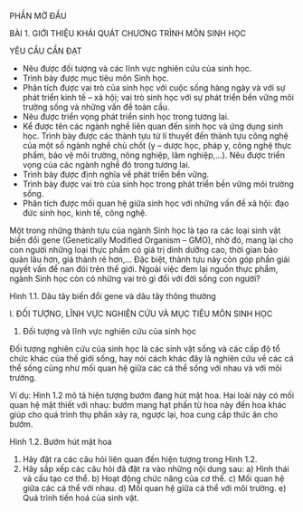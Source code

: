 PHẦN MỞ ĐẦU

BÀI 1. GIỚI THIỆU KHÁI QUÁT CHƯƠNG TRÌNH MÔN SINH HỌC

YÊU CẦU CẦN ĐẠT

- Nêu được đối tượng và các lĩnh vực nghiên cứu của sinh học.
- Trình bày được mục tiêu môn Sinh học.
- Phân tích được vai trò của sinh học với cuộc sống hàng ngày và với sự phát triển kinh tế – xã hội; vai trò sinh học với sự phát triển bền vững môi trường sống và những vấn đề toàn cầu.
- Nêu được triển vọng phát triển sinh học trong tương lai.
- Kể được tên các ngành nghề liên quan đến sinh học và ứng dụng sinh học. Trình bày được các thành tựu từ lí thuyết đến thành tựu công nghệ của một số ngành nghề chủ chốt (y – dược học, pháp y, công nghệ thực phẩm, bảo vệ môi trường, nông nghiệp, lâm nghiệp,...). Nêu được triển vọng của các ngành nghề đó trong tương lai.
- Trình bày được định nghĩa về phát triển bền vững.
- Trình bày được vai trò của sinh học trong phát triển bền vững môi trường sống.
- Phân tích được mối quan hệ giữa sinh học với những vấn đề xã hội: đạo đức sinh học, kinh tế, công nghệ.

Một trong những thành tựu của ngành Sinh học là tạo ra các loại sinh vật biến đổi gene (Genetically Modified Organism – GMO), nhờ đó, mang lại cho con người những loại thực phẩm có giá trị dinh dưỡng cao, thời gian bảo quản lâu hơn, giá thành rẻ hơn,... Đặc biệt, thành tựu này còn góp phần giải quyết vấn đề nan đói trên thế giới. Ngoài việc đem lại nguồn thực phẩm, ngành Sinh học còn có những vai trò gì đối với đời sống con người?

Hình 1.1. Dâu tây biến đổi gene và dâu tây thông thường

I. ĐỐI TƯỢNG, LĨNH VỰC NGHIÊN CỨU VÀ MỤC TIÊU MÔN SINH HỌC

1. Đối tượng và lĩnh vực nghiên cứu của sinh học

Đối tượng nghiên cứu của sinh học là các sinh vật sống và các cấp độ tổ chức khác của thế giới sống, hay nói cách khác đây là nghiên cứu về các cá thể sống cũng như mối quan hệ giữa các cá thể sống với nhau và với môi trường.

Ví dụ: Hình 1.2 mô tả hiện tượng bướm đang hút mật hoa. Hai loài này có mối quan hệ mật thiết với nhau: bướm mang hạt phấn từ hoa này đến hoa khác giúp cho quá trình thụ phấn xảy ra, ngược lại, hoa cung cấp thức ăn cho bướm.

Hình 1.2. Bướm hút mật hoa

1. Hãy đặt ra các câu hỏi liên quan đến hiện tượng trong Hình 1.2.
2. Hãy sắp xếp các câu hỏi đã đặt ra vào những nội dung sau:
a) Hình thái và cấu tạo cơ thể.
b) Hoạt động chức năng của cơ thể.
c) Mối quan hệ giữa các cá thể với nhau.
d) Mối quan hệ giữa cá thể với môi trường.
e) Quá trình tiến hoá của sinh vật.